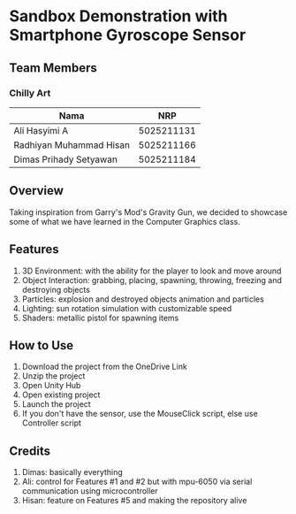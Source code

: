# Sandbox Demonstration with Smartphone Gyroscope Sensor

## Team Members
### Chilly Art
| Nama      | NRP |
| ----------- | ----------- |
| Ali Hasyimi A      | 5025211131       |
| Radhiyan Muhammad Hisan   | 5025211166        |
| Dimas Prihady Setyawan   | 5025211184        |

## Overview
Taking inspiration from Garry's Mod's Gravity Gun, we decided to showcase some of what we have learned in the Computer Graphics class.

## Features
1. 3D Environment: with the ability for the player to look and move around
2. Object Interaction: grabbing, placing, spawning, throwing, freezing and destroying objects
3. Particles: explosion and destroyed objects animation and particles
4. Lighting: sun rotation simulation with customizable speed
5. Shaders: metallic pistol for spawning items

## How to Use
1. Download the project from the OneDrive Link
2. Unzip the project
3. Open Unity Hub
4. Open existing project
5. Launch the project
6. If you don't have the sensor, use the MouseClick script, else use Controller script

## Credits
1. Dimas: basically everything
2. Ali: control for Features #1 and #2 but with mpu-6050 via serial communication using microcontroller
3. Hisan: feature on Features #5 and making the repository alive

